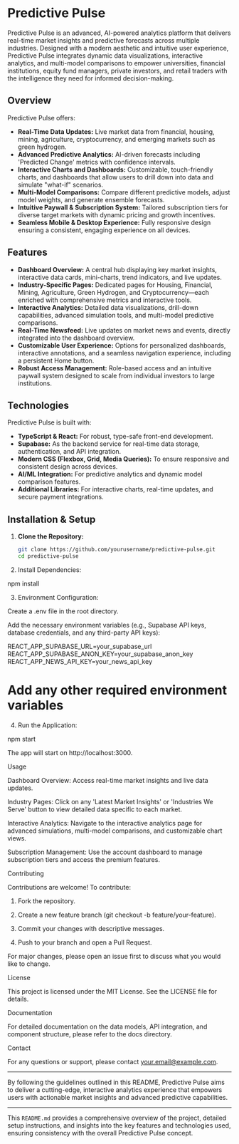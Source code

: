 

# Predictive Pulse

Predictive Pulse is an advanced, AI-powered analytics platform that delivers real-time market insights and predictive forecasts across multiple industries. Designed with a modern aesthetic and intuitive user experience, Predictive Pulse integrates dynamic data visualizations, interactive analytics, and multi-model comparisons to empower universities, financial institutions, equity fund managers, private investors, and retail traders with the intelligence they need for informed decision-making.

## Overview

Predictive Pulse offers:
- **Real-Time Data Updates:** Live market data from financial, housing, mining, agriculture, cryptocurrency, and emerging markets such as green hydrogen.
- **Advanced Predictive Analytics:** AI-driven forecasts including 'Predicted Change' metrics with confidence intervals.
- **Interactive Charts and Dashboards:** Customizable, touch-friendly charts, and dashboards that allow users to drill down into data and simulate "what-if" scenarios.
- **Multi-Model Comparisons:** Compare different predictive models, adjust model weights, and generate ensemble forecasts.
- **Intuitive Paywall & Subscription System:** Tailored subscription tiers for diverse target markets with dynamic pricing and growth incentives.
- **Seamless Mobile & Desktop Experience:** Fully responsive design ensuring a consistent, engaging experience on all devices.

## Features

- **Dashboard Overview:** A central hub displaying key market insights, interactive data cards, mini-charts, trend indicators, and live updates.
- **Industry-Specific Pages:** Dedicated pages for Housing, Financial, Mining, Agriculture, Green Hydrogen, and Cryptocurrency—each enriched with comprehensive metrics and interactive tools.
- **Interactive Analytics:** Detailed data visualizations, drill-down capabilities, advanced simulation tools, and multi-model predictive comparisons.
- **Real-Time Newsfeed:** Live updates on market news and events, directly integrated into the dashboard overview.
- **Customizable User Experience:** Options for personalized dashboards, interactive annotations, and a seamless navigation experience, including a persistent Home button.
- **Robust Access Management:** Role-based access and an intuitive paywall system designed to scale from individual investors to large institutions.

## Technologies

Predictive Pulse is built with:
- **TypeScript & React:** For robust, type-safe front-end development.
- **Supabase:** As the backend service for real-time data storage, authentication, and API integration.
- **Modern CSS (Flexbox, Grid, Media Queries):** To ensure responsive and consistent design across devices.
- **AI/ML Integration:** For predictive analytics and dynamic model comparison features.
- **Additional Libraries:** For interactive charts, real-time updates, and secure payment integrations.

## Installation & Setup

1. **Clone the Repository:**

   ```bash
   git clone https://github.com/yourusername/predictive-pulse.git
   cd predictive-pulse

2. Install Dependencies:

npm install


3. Environment Configuration:

Create a .env file in the root directory.

Add the necessary environment variables (e.g., Supabase API keys, database credentials, and any third-party API keys):


REACT_APP_SUPABASE_URL=your_supabase_url
REACT_APP_SUPABASE_ANON_KEY=your_supabase_anon_key
REACT_APP_NEWS_API_KEY=your_news_api_key
# Add any other required environment variables


4. Run the Application:

npm start

The app will start on http://localhost:3000.



Usage

Dashboard Overview: Access real-time market insights and live data updates.

Industry Pages: Click on any 'Latest Market Insights' or 'Industries We Serve' button to view detailed data specific to each market.

Interactive Analytics: Navigate to the interactive analytics page for advanced simulations, multi-model comparisons, and customizable chart views.

Subscription Management: Use the account dashboard to manage subscription tiers and access the premium features.


Contributing

Contributions are welcome! To contribute:

1. Fork the repository.


2. Create a new feature branch (git checkout -b feature/your-feature).


3. Commit your changes with descriptive messages.


4. Push to your branch and open a Pull Request.



For major changes, please open an issue first to discuss what you would like to change.

License

This project is licensed under the MIT License. See the LICENSE file for details.

Documentation

For detailed documentation on the data models, API integration, and component structure, please refer to the docs directory.

Contact

For any questions or support, please contact your.email@example.com.


---

By following the guidelines outlined in this README, Predictive Pulse aims to deliver a cutting-edge, interactive analytics experience that empowers users with actionable market insights and advanced predictive capabilities.

---

This `README.md` provides a comprehensive overview of the project, detailed setup instructions, and insights into the key features and technologies used, ensuring consistency with the overall Predictive Pulse concept.

